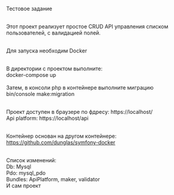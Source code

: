 Тестовое задание<br><br>

Этот проект реализует простое CRUD API управления списком пользователей, с валидацией полей.<br><br>

Для запуска необходим Docker<br><br>

В директории с проектом выполните:<br>
docker-compose up<br><br>
Затем, в консоли php в контейнере выполните миграцию<br>
bin/console make:migration<br><br>

Проект доступен в браузере по фдресу: https://localhost/<br>
Api platform: https://localhost/api<br><br>

Контейнер основан на другом контейнере: <br>
https://github.com/dunglas/symfony-docker<br><br>

Список изменений:<br>
Db: Mysql<br>
Pdo: mysql_pdo<br>
Bundles: ApiPlatform, maker, validator<br>
И сам проект
